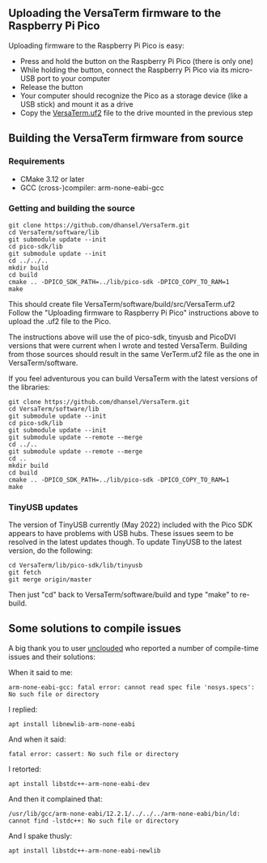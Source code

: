 ## Uploading the VersaTerm firmware to the Raspberry Pi Pico

Uploading firmware to the Raspberry Pi Pico is easy:
- Press and hold the button on the Raspberry Pi Pico (there is only one) 
- While holding the button, connect the Raspberry Pi Pico via its micro-USB port to your computer
- Release the button
- Your computer should recognize the Pico as a storage device (like a USB stick) and mount it as a drive
- Copy the [VersaTerm.uf2](software/VersaTerm.uf2) file to the drive mounted in the previous step

## Building the VersaTerm firmware from source

### Requirements
- CMake 3.12 or later
- GCC (cross-)compiler: arm-none-eabi-gcc

### Getting and building the source

```
git clone https://github.com/dhansel/VersaTerm.git
cd VersaTerm/software/lib
git submodule update --init
cd pico-sdk/lib
git submodule update --init
cd ../../..
mkdir build
cd build
cmake .. -DPICO_SDK_PATH=../lib/pico-sdk -DPICO_COPY_TO_RAM=1
make
```

This should create file VersaTerm/software/build/src/VersaTerm.uf2<br>
Follow the "Uploading firmware to Raspberry Pi Pico" instructions above to upload the .uf2 file to the Pico.

The instructions above will use the of pico-sdk, tinyusb and PicoDVI versions that were
current when I wrote and tested VersaTerm. Building from those sources should result in
the same VerTerm.uf2 file as the one in VersaTerm/software.

If you feel adventurous you can build VersaTerm with the latest versions of the libraries:
```
git clone https://github.com/dhansel/VersaTerm.git
cd VersaTerm/software/lib
git submodule update --init
cd pico-sdk/lib
git submodule update --init
git submodule update --remote --merge
cd ../..
git submodule update --remote --merge
cd ..
mkdir build
cd build
cmake .. -DPICO_SDK_PATH=../lib/pico-sdk -DPICO_COPY_TO_RAM=1
make
```

### TinyUSB updates

The version of TinyUSB currently (May 2022) included with the Pico SDK appears to have problems 
with USB hubs. These issues seem to be resolved in the latest updates though.
To update TinyUSB to the latest version, do the following:
```
cd VersaTerm/lib/pico-sdk/lib/tinyusb
git fetch
git merge origin/master
```
Then just "cd" back to VersaTerm/software/build and type "make" to re-build.

## Some solutions to compile issues

A big thank you to user [unclouded](https://github.com/un-clouded) who reported a number of compile-time 
issues and their solutions:

When it said to me:

    arm-none-eabi-gcc: fatal error: cannot read spec file 'nosys.specs': No such file or directory

I replied:

    apt install libnewlib-arm-none-eabi

And when it said:

    fatal error: cassert: No such file or directory

I retorted:

    apt install libstdc++-arm-none-eabi-dev

And then it complained that:

    /usr/lib/gcc/arm-none-eabi/12.2.1/../../../arm-none-eabi/bin/ld: cannot find -lstdc++: No such file or directory

And I spake thusly:

    apt install libstdc++-arm-none-eabi-newlib
